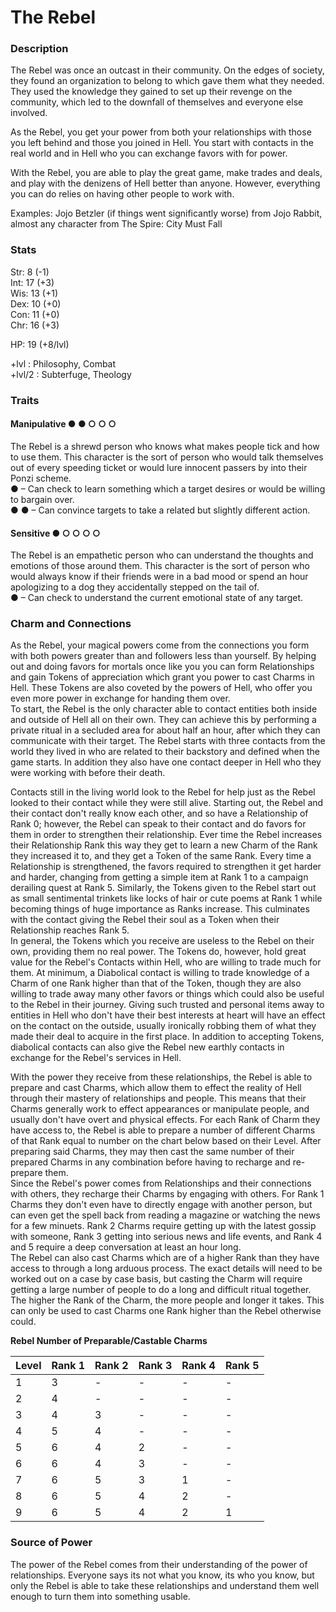 # The Rebel

### Description
The Rebel was once an outcast in their community. On the edges of society, they found an organization to belong to which gave them what they needed. They used the knowledge they gained to set up their revenge on the community, which led to the downfall of themselves and everyone else involved.

As the Rebel, you get your power from both your relationships with those you left behind and those you joined in Hell. You start with contacts in the real world and in Hell who you can exchange favors with for power.  

With the Rebel, you are able to play the great game, make trades and deals, and play with the denizens of Hell better than anyone. However, everything you can do relies on having other people to work with.

Examples: Jojo Betzler (if things went significantly worse) from Jojo Rabbit, almost any character from The Spire: City Must Fall  

### Stats
Str: 8  (-1)  
Int: 17 (+3)  
Wis: 13 (+1)  
Dex: 10 (+0)  
Con: 11 (+0)  
Chr: 16 (+3)  

HP: 19 (+8/lvl)

+lvl   : Philosophy, Combat  
+lvl/2 : Subterfuge, Theology

### Traits
#### Manipulative ● ● ○ ○ ○
The Rebel is a shrewd person who knows what makes people tick and how to use them. This character is the sort of person who would talk themselves out of every speeding ticket or would lure innocent passers by into their Ponzi scheme.  
● – Can check to learn something which a target desires or would be willing to bargain over.  
● ● – Can convince targets to take a related but slightly different action.

#### Sensitive ● ○ ○ ○ ○
The Rebel is an empathetic person who can understand the thoughts and emotions of those around them. This character is the sort of person who would always know if their friends were in a bad mood or spend an hour apologizing to a dog they accidentally stepped on the tail of.  
● – Can check to understand the current emotional state of any target.

### Charm and Connections
As the Rebel, your magical powers come from the connections you form with both powers greater than and followers less than yourself. By helping out and doing favors for mortals once like you you can form Relationships and gain Tokens of appreciation which grant you power to cast Charms in Hell. These Tokens are also coveted by the powers of Hell, who offer you even more power in exchange for handing them over.  
To start, the Rebel is the only character able to contact entities both inside and outside of Hell all on their own. They can achieve this by performing a private ritual in a secluded area for about half an hour, after which they can communicate with their target. The Rebel starts with three contacts from the world they lived in who are related to their backstory and defined when the game starts. In addition they also have one contact deeper in Hell who they were working with before their death.  

Contacts still in the living world look to the Rebel for help just as the Rebel looked to their contact while they were still alive. Starting out, the Rebel and their contact don't really know each other, and so have a Relationship of Rank 0; however, the Rebel can speak to their contact and do favors for them in order to strengthen their relationship. Ever time the Rebel increases their Relationship Rank this way they get to learn a new Charm of the Rank they increased it to, and they get a Token of the same Rank. Every time a Relationship is strengthened, the favors required to strengthen it get harder and harder, changing from getting a simple item at Rank 1 to a campaign derailing quest at Rank 5. Similarly, the Tokens given to the Rebel start out as small sentimental trinkets like locks of hair or cute poems at Rank 1 while becoming things of huge importance as Ranks increase. This culminates with the contact giving the Rebel their soul as a Token when their Relationship reaches Rank 5.  
In general, the Tokens which you receive are useless to the Rebel on their own, providing them no real power. The Tokens do, however, hold great value for the Rebel's Contacts within Hell, who are willing to trade much for them. At minimum, a Diabolical contact is willing to trade knowledge of a Charm of one Rank higher than that of the Token, though they are also willing to trade away many other favors or things which could also be useful to the Rebel in their journey. Giving such trusted and personal items away to entities in Hell who don't have their best interests at heart will have an effect on the contact on the outside, usually ironically robbing them of what they made their deal to acquire in the first place. In addition to accepting Tokens, diabolical contacts can also give the Rebel new earthly contacts in exchange for the Rebel's services in Hell.

With the power they receive from these relationships, the Rebel is able to prepare and cast Charms, which allow them to effect the reality of Hell through their mastery of relationships and people. This means that their Charms generally work to effect appearances or manipulate people, and usually don't have overt and physical effects. For each Rank of Charm they have access to, the Rebel is able to prepare a number of different Charms of that Rank equal to number on the chart below based on their Level. After preparing said Charms, they may then cast the same number of their prepared Charms in any combination before having to recharge and re-prepare them.  
Since the Rebel's power comes from Relationships and their connections with others, they recharge their Charms by engaging with others. For Rank 1 Charms they don't even have to directly engage with another person, but can even get the spell back from reading a magazine or watching the news for a few minuets. Rank 2 Charms require getting up with the latest gossip with someone, Rank 3 getting into serious news and life events, and Rank 4 and 5 require a deep conversation at least an hour long.  
The Rebel can also cast Charms which are of a higher Rank than they have access to through a long arduous process. The exact details will need to be worked out on a case by case basis, but casting the Charm will require getting a large number of people to do a long and difficult ritual together. The higher the Rank of the Charm, the more people and longer it takes. This can only be used to cast Charms one Rank higher than the Rebel otherwise could.

__Rebel Number of Preparable/Castable Charms__

| Level | Rank 1 | Rank 2 | Rank 3 | Rank 4 | Rank 5 |
| ----- | ------ | ------ | ------ | ------ | ------ |
| 1     | 3      | -      | -      | -      | -      |
| 2     | 4      | -      | -      | -      | -      |
| 3     | 4      | 3      | -      | -      | -      |
| 4     | 5      | 4      | -      | -      | -      |
| 5     | 6      | 4      | 2      | -      | -      |
| 6     | 6      | 4      | 3      | -      | -      |
| 7     | 6      | 5      | 3      | 1      | -      |
| 8     | 6      | 5      | 4      | 2      | -      |
| 9     | 6      | 5      | 4      | 2      | 1      |


### Source of Power
The power of the Rebel comes from their understanding of the power of relationships. Everyone says its not what you know, its who you know, but only the Rebel is able to take these relationships and understand them well enough to turn them into something usable.


